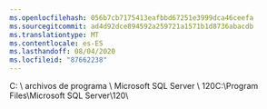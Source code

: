 ```yaml
---
ms.openlocfilehash: 056b7cb7175413eafbbd67251e3999dca46ceefa
ms.sourcegitcommit: ad4d92dce894592a259721a1571b1d8736abacdb
ms.translationtype: MT
ms.contentlocale: es-ES
ms.lasthandoff: 08/04/2020
ms.locfileid: "87662238"
---
```

<span data-ttu-id="91ad8-101">C: \\ archivos de programa \\ Microsoft SQL Server \\ 120</span><span class="sxs-lookup"><span data-stu-id="91ad8-101">C:\\Program Files\\Microsoft SQL Server\\120</span></span>\\
